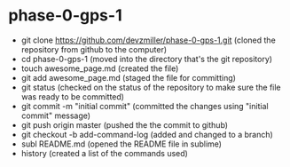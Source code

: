 # phase-0-gps-1

* git clone https://github.com/devzmiller/phase-0-gps-1.git (cloned the repository from github to the computer)
* cd phase-0-gps-1 (moved into the directory that's the git repository)
* touch awesome_page.md (created the file)
* git add awesome_page.md (staged the file for committing)
* git status (checked on the status of the repository to make sure the file was ready to be committed)
* git commit -m "initial commit" (committed the changes using "initial commit" message)
* git push origin master (pushed the the commit to github)
* git checkout -b add-command-log (added and changed to a branch)
* subl README.md (opened the README file in sublime)
* history (created a list of the commands used)